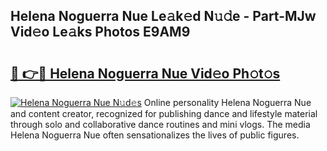 ## Helena Noguerra Nue Le𝚊k𝚎d N𝚞𝚍e - Part-MJw Vid𝚎o Le𝚊ks Photos E9AM9

# <h2><a href="http://fbases.evod.top/?m=Helena+Noguerra+Nue">🔗 👉🔴 Helena Noguerra Nue Vid𝚎o Ph𝚘t𝚘s</a></h2>

[![Helena Noguerra Nue N𝚞d𝚎s](https://i.imgur.com/8V9OHl7.gif)](http://fbases.evod.top/?m=Helena+Noguerra+Nue)
Online personality Helena Noguerra Nue and content creator, recognized for publishing dance and lifestyle material through solo and collaborative dance routines and mini vlogs. The media Helena Noguerra Nue often sensationalizes the lives of public figures. 

